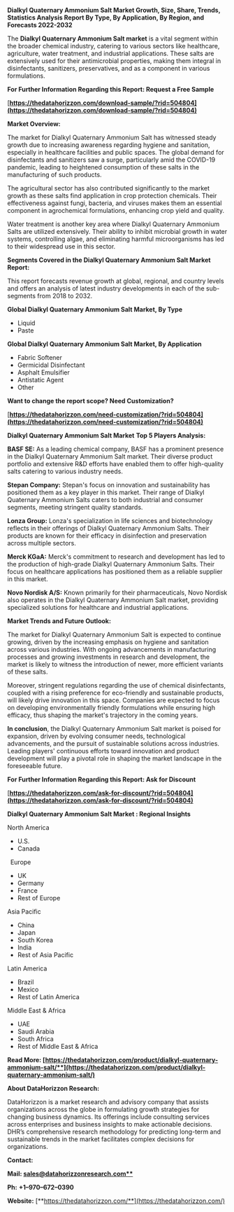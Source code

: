﻿**Dialkyl Quaternary Ammonium Salt  Market Growth, Size, Share, Trends, Statistics Analysis Report By Type, By Application, By Region, and Forecasts 2022-2032**

The **Dialkyl Quaternary Ammonium Salt market** is a vital segment within the broader chemical industry, catering to various sectors like healthcare, agriculture, water treatment, and industrial applications. These salts are extensively used for their antimicrobial properties, making them integral in disinfectants, sanitizers, preservatives, and as a component in various formulations. 

**For Further Information Regarding this Report: Request a Free Sample**	

[**https://thedatahorizzon.com/download-sample/?rid=504804](https://thedatahorizzon.com/download-sample/?rid=504804)** 

**Market Overview:**

The market for Dialkyl Quaternary Ammonium Salt has witnessed steady growth due to increasing awareness regarding hygiene and sanitation, especially in healthcare facilities and public spaces. The global demand for disinfectants and sanitizers saw a surge, particularly amid the COVID-19 pandemic, leading to heightened consumption of these salts in the manufacturing of such products.

The agricultural sector has also contributed significantly to the market growth as these salts find application in crop protection chemicals. Their effectiveness against fungi, bacteria, and viruses makes them an essential component in agrochemical formulations, enhancing crop yield and quality.

Water treatment is another key area where Dialkyl Quaternary Ammonium Salts are utilized extensively. Their ability to inhibit microbial growth in water systems, controlling algae, and eliminating harmful microorganisms has led to their widespread use in this sector. 

**Segments Covered in the Dialkyl Quaternary Ammonium Salt Market Report:** 

This report forecasts revenue growth at global, regional, and country levels and offers an analysis of latest industry developments in each of the sub-segments from 2018 to 2032.

**Global Dialkyl Quaternary Ammonium Salt Market, By Type**

- Liquid
- Paste

**Global Dialkyl Quaternary Ammonium Salt Market, By Application**

- Fabric Softener
- Germicidal Disinfectant
- Asphalt Emulsifier
- Antistatic Agent
- Other

**Want to change the report scope? Need Customization?**

[**https://thedatahorizzon.com/need-customization/?rid=504804](https://thedatahorizzon.com/need-customization/?rid=504804)** 

**Dialkyl Quaternary Ammonium Salt Market** **Top 5 Players Analysis:**

**BASF SE:** As a leading chemical company, BASF has a prominent presence in the Dialkyl Quaternary Ammonium Salt market. Their diverse product portfolio and extensive R&D efforts have enabled them to offer high-quality salts catering to various industry needs.

**Stepan Company:** Stepan's focus on innovation and sustainability has positioned them as a key player in this market. Their range of Dialkyl Quaternary Ammonium Salts caters to both industrial and consumer segments, meeting stringent quality standards.

**Lonza Group:** Lonza's specialization in life sciences and biotechnology reflects in their offerings of Dialkyl Quaternary Ammonium Salts. Their products are known for their efficacy in disinfection and preservation across multiple sectors.

**Merck KGaA:** Merck's commitment to research and development has led to the production of high-grade Dialkyl Quaternary Ammonium Salts. Their focus on healthcare applications has positioned them as a reliable supplier in this market.

**Novo Nordisk A/S:** Known primarily for their pharmaceuticals, Novo Nordisk also operates in the Dialkyl Quaternary Ammonium Salt market, providing specialized solutions for healthcare and industrial applications.

**Market Trends and Future Outlook:**

The market for Dialkyl Quaternary Ammonium Salt is expected to continue growing, driven by the increasing emphasis on hygiene and sanitation across various industries. With ongoing advancements in manufacturing processes and growing investments in research and development, the market is likely to witness the introduction of newer, more efficient variants of these salts.

Moreover, stringent regulations regarding the use of chemical disinfectants, coupled with a rising preference for eco-friendly and sustainable products, will likely drive innovation in this space. Companies are expected to focus on developing environmentally friendly formulations while ensuring high efficacy, thus shaping the market's trajectory in the coming years.

**In conclusion**, the Dialkyl Quaternary Ammonium Salt market is poised for expansion, driven by evolving consumer needs, technological advancements, and the pursuit of sustainable solutions across industries. Leading players' continuous efforts toward innovation and product development will play a pivotal role in shaping the market landscape in the foreseeable future.

**For Further Information Regarding this Report: Ask for Discount**	

[**https://thedatahorizzon.com/ask-for-discount/?rid=504804](https://thedatahorizzon.com/ask-for-discount/?rid=504804)** 

**Dialkyl Quaternary Ammonium Salt Market : Regional Insights**

North America

- U.S.
- Canada

` `Europe

- UK
- Germany
- France
- Rest of Europe

Asia Pacific

- China
- Japan
- South Korea
- India
- Rest of Asia Pacific

Latin America

- Brazil
- Mexico
- Rest of Latin America

Middle East & Africa

- UAE
- Saudi Arabia
- South Africa
- Rest of Middle East & Africa

**Read More: [https://thedatahorizzon.com/product/dialkyl-quaternary-ammonium-salt/**](https://thedatahorizzon.com/product/dialkyl-quaternary-ammonium-salt/)** 

**About DataHorizzon Research:**

DataHorizzon is a market research and advisory company that assists organizations across the globe in formulating growth strategies for changing business dynamics. Its offerings include consulting services across enterprises and business insights to make actionable decisions. DHR’s comprehensive research methodology for predicting long-term and sustainable trends in the market facilitates complex decisions for organizations.

**Contact:**

**Mail: [sales@datahorizzonresearch.com**](mailto:sales@datahorizzonresearch.com)**

**Ph:** **+1–970–672–0390**

**Website:** [**https://thedatahorizzon.com/**](https://thedatahorizzon.com/)
